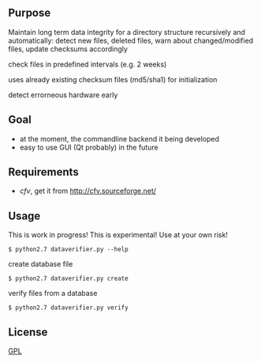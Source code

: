 ## Purpose

Maintain long term data integrity for a directory structure recursively and
automatically: detect new files, deleted files, warn about changed/modified
files, update checksums accordingly

check files in predefined intervals (e.g. 2 weeks)

uses already existing checksum files (md5/sha1) for initialization

detect errorneous hardware early

## Goal

- at the moment, the commandline backend it being developed
- easy to use GUI (Qt probably) in the future

## Requirements

- *cfv*, get it from http://cfv.sourceforge.net/

## Usage

This is work in progress!
This is experimental!
Use at your own risk!

    $ python2.7 dataverifier.py --help

create database file

    $ python2.7 dataverifier.py create

verify files from a database

    $ python2.7 dataverifier.py verify

## License

[GPL](http://www.gnu.org/licenses/gpl.html)
